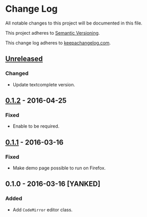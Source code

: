 # Change Log

All notable changes to this project will be documented in this file.

This project adheres to [Semantic Versioning](http://semver.org/).

This change log adheres to [keepachangelog.com](http://keepachangelog.com).

## [Unreleased]
### Changed
- Update textcomplete version.

## [0.1.2] - 2016-04-25
### Fixed
- Enable to be required.

## [0.1.1] - 2016-03-16
### Fixed
- Make demo page possible to run on Firefox.

## 0.1.0 - 2016-03-16 [YANKED]
### Added

- Add `CodeMirror` editor class.

[Unreleased]: https://github.com/yuku-t/textcomplete/compare/v0.1.2...HEAD
[0.1.2]: https://github.com/yuku-t/textcomplete/compare/v0.1.1...v0.1.2
[0.1.1]: https://github.com/yuku-t/textcomplete/compare/a6e2e16...v0.1.1
